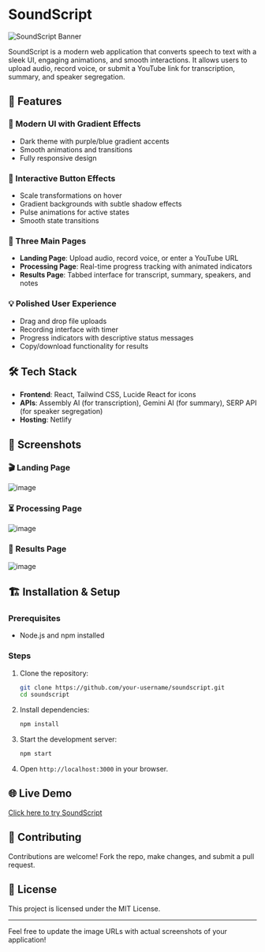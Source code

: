 # SoundScript

![SoundScript Banner](https://your-image-url.com/banner.png)

SoundScript is a modern web application that converts speech to text with a sleek UI, engaging animations, and smooth interactions. It allows users to upload audio, record voice, or submit a YouTube link for transcription, summary, and speaker segregation.

## 🚀 Features

### 🎨 Modern UI with Gradient Effects
- Dark theme with purple/blue gradient accents
- Smooth animations and transitions
- Fully responsive design

### 🔘 Interactive Button Effects
- Scale transformations on hover
- Gradient backgrounds with subtle shadow effects
- Pulse animations for active states
- Smooth state transitions

### 📄 Three Main Pages
- **Landing Page**: Upload audio, record voice, or enter a YouTube URL
- **Processing Page**: Real-time progress tracking with animated indicators
- **Results Page**: Tabbed interface for transcript, summary, speakers, and notes

### 💡 Polished User Experience
- Drag and drop file uploads
- Recording interface with timer
- Progress indicators with descriptive status messages
- Copy/download functionality for results

## 🛠️ Tech Stack
- **Frontend**: React, Tailwind CSS, Lucide React for icons
- **APIs**: Assembly AI (for transcription), Gemini AI (for summary), SERP API (for speaker segregation)
- **Hosting**: Netlify

## 📸 Screenshots

### 🎬 Landing Page

![image](https://github.com/user-attachments/assets/b0150d8f-624d-4e1a-b9cb-70c5de49d3dd)

### ⏳ Processing Page
![image](https://github.com/user-attachments/assets/ed2818ff-a3cd-47eb-9582-cdbd209e68e7)


### 📝 Results Page
![image](https://github.com/user-attachments/assets/cc4bf465-281f-4307-b8b7-490381291d51)


## 🏗️ Installation & Setup

### Prerequisites
- Node.js and npm installed

### Steps
1. Clone the repository:
   ```bash
   git clone https://github.com/your-username/soundscript.git
   cd soundscript
   ```
2. Install dependencies:
   ```bash
   npm install
   ```
3. Start the development server:
   ```bash
   npm start
   ```
4. Open `http://localhost:3000` in your browser.

## 🌐 Live Demo
[Click here to try SoundScript](https://friendly-kelpie-5d3974.netlify.app)

## 🤝 Contributing
Contributions are welcome! Fork the repo, make changes, and submit a pull request.

## 📜 License
This project is licensed under the MIT License.

---
Feel free to update the image URLs with actual screenshots of your application!

